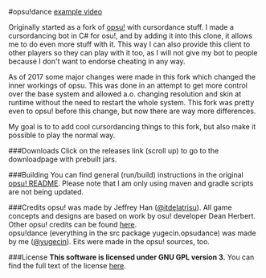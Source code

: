 #opsu!dance
[example video](https://www.youtube.com/watch?v=tqZqn7nx8N0)  
  
Originally started as a fork of [opsu!](https://github.com/itdelatrisu/opsu) with cursordance stuff. I made a cursordancing bot in C# for osu!, and by adding it into this clone, it allows me to do even more stuff with it. This way I can also provide this client to other players so they can play with it too, as I will not give my bot to people because I don't want to endorse cheating in any way.

As of 2017 some major changes were made in this fork which changed the inner workings of opsu. This was done in an attempt to get more control over the base system and allowed a.o. changing resolution and skin at runtime without the need to restart the whole system. This fork was pretty even to opsu! before this change, but now there are way more differences.

My goal is to to add cool cursordancing things to this fork, but also make it possible to play the normal way.
  
###Downloads
Click on the releases link (scroll up) to go to the downloadpage with prebuilt jars.

###Building
You can find general (run/build) instructions in the original [opsu! README](README-OPSU.md).
Please note that I am only using maven and gradle scripts are not being updated.

###Credits
opsu! was made by Jeffrey Han ([@itdelatrisu](https://github.com/itdelatrisu)). All game concepts and designs are based on work by osu! developer Dean Herbert. Other opsu! credits can be found [here](CREDITS.md).  
opsu!dance (everything in the src package yugecin.opsudance) was made by me ([@yugecin](https://github.com/yugecin)). Eits were made in the opsu! sources, too.  

###License
**This software is licensed under GNU GPL version 3.**
You can find the full text of the license [here](LICENSE).
